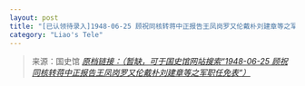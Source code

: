 ```yaml
---
layout: post
title: "[已认领待录入]1948-06-25 顾祝同核转蒋中正报告王凤岗罗又伦戴朴刘建章等之军职任免表"
category: "Liao's Tele"
---
```



> 来源：国史馆 [*原档链接：（暂缺，可于国史馆网站搜索“1948-06-25 顾祝同核转蒋中正报告王凤岗罗又伦戴朴刘建章等之军职任免表“）*]()
